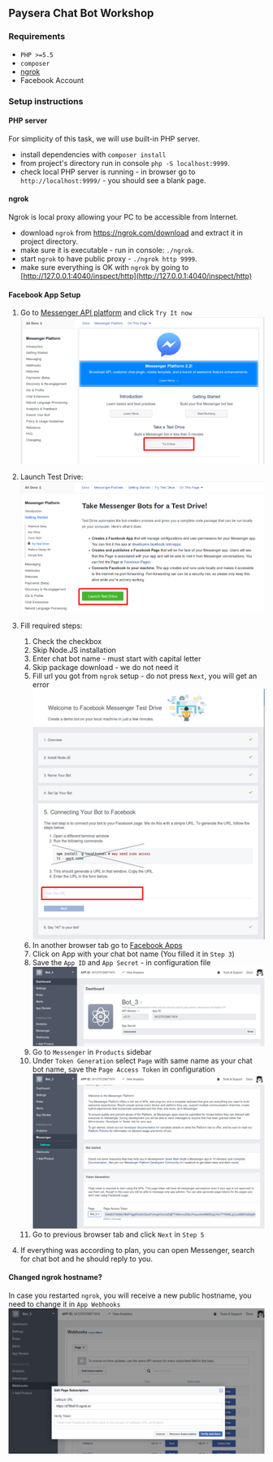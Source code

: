 ## Paysera Chat Bot Workshop

### Requirements
 * `PHP >=5.5`
 * `composer`
 * [ngrok](https://ngrok.com/download)
 * Facebook Account
 
### Setup instructions
 
 #### PHP server
 For simplicity of this task, we will use built-in PHP server.
 * install dependencies with `composer install`
 * from project's directory run in console `php -S localhost:9999`.
 * check local PHP server is running - in browser go to `http://localhost:9999/` - you should see a blank page.
 
 #### ngrok
 Ngrok is local proxy allowing your PC to be accessible from Internet.
 * download `ngrok` from https://ngrok.com/download and extract it in project directory.
 * make sure it is executable - run in console: `./ngrok`.
 * start `ngrok` to have public proxy - `./ngrok http 9999`.
 * make sure everything is OK with `ngrok` by going to [http://127.0.0.1:4040/inspect/http](http://127.0.0.1:4040/inspect/http)

 #### Facebook App Setup
 
 1. Go to [Messenger API platform](https://developers.facebook.com/docs/messenger-platform) and click `Try It now`
  ![](doc/1.png)

 1. Launch Test Drive: ![](doc/2.png)
 1. Fill required steps: 
    1. Check the checkbox
    1. Skip Node.JS installation
    1. Enter chat bot name - must start with capital letter
    1. Skip package download - we do not need it
    1. Fill url you got from `ngrok` setup - do not press `Next`, you will get an error ![](doc/3.png)
    1. In another browser tab go to [Facebook Apps](https://developers.facebook.com/apps)
    1. Click on App with your chat bot name (You filled it in `Step 3`)
    1. Save the `App ID` and `App Secret` - in configuration file ![](doc/4.png)
    1. Go to `Messenger` in `Products` sidebar
    1. Under `Token Generation` select `Page` with same name as your chat bot name, save the `Page Access Token` in configuration ![](doc/5.png)
    1. Go to previous browser tab and click `Next` in `Step 5`
 1. If everything was according to plan, you can open Messenger, search for chat bot and he should reply to you.

 #### Changed ngrok hostname?
 In case you restarted `ngrok`, you will receive a new public hostname, you need to change it in `App Webhooks`
 ![](doc/6.png)

